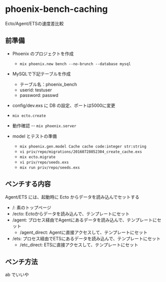 # phoenix-bench-caching
Ecto/Agent/ETSの速度差比較

## 前準備

- Phoenix のプロジェクトを作成
  - `mix phoenix.new bench --no-brunch --database mysql`

- MySQLで下記テーブルを作成
  - テーブル名：phoenix_bench
  - userid: testuser
  - password: passwd

- config/dev.exs に DB の設定、ポートは5000に変更
- `mix ecto.create`
- 動作確認
-- `mix phoenix.server`

- model とテストの準備
  - `mix phoenix.gen.model Cache cache code:integer str:string`
  - `vi priv/repo/migrations/20160728052304_create_cache.exs`
  - `mix ecto.migrate`
  - `vi priv/repo/seeds.exs`
  - `mix run priv/repo/seeds.exs`


## ベンチする内容

Agent/ETS には、起動時に Ecto からデータを読み込んでセットする

- /: 素のトップページ
- /ecto: Ectoからデータを読み込んで、テンプレートにセット
- /agent: プロセス経由でAgentにあるデータを読み込んで、テンプレートにセット
  - /agent_direct: Agentに直接アクセスして、テンプレートにセット
- /ets: プロセス経由でETSにあるデータを読み込んで、テンプレートにセット
  - /etc_direct: ETSに直接アクセスして、テンプレートにセット

## ベンチ方法
ab でいいや

